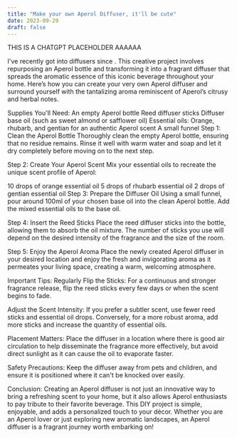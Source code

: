 ```yaml
---
title: "Make your own Aperol Diffuser, it'll be cute"
date: 2023-09-29
draft: false
---
```


THIS IS A CHATGPT PLACEHOLDER AAAAAA

I've recently got into diffusers since . This creative project involves repurposing an Aperol bottle and transforming it into a fragrant diffuser that spreads the aromatic essence of this iconic beverage throughout your home. Here’s how you can create your very own Aperol diffuser and surround yourself with the tantalizing aroma reminiscent of Aperol’s citrusy and herbal notes.

Supplies You'll Need:
An empty Aperol bottle
Reed diffuser sticks
Diffuser base oil (such as sweet almond or safflower oil)
Essential oils: Orange, rhubarb, and gentian for an authentic Aperol scent
A small funnel
Step 1: Clean the Aperol Bottle
Thoroughly clean the empty Aperol bottle, ensuring that no residue remains. Rinse it well with warm water and soap and let it dry completely before moving on to the next step.

Step 2: Create Your Aperol Scent
Mix your essential oils to recreate the unique scent profile of Aperol:

10 drops of orange essential oil
5 drops of rhubarb essential oil
2 drops of gentian essential oil
Step 3: Prepare the Diffuser Oil
Using a small funnel, pour around 100ml of your chosen base oil into the clean Aperol bottle. Add the mixed essential oils to the base oil.

Step 4: Insert the Reed Sticks
Place the reed diffuser sticks into the bottle, allowing them to absorb the oil mixture. The number of sticks you use will depend on the desired intensity of the fragrance and the size of the room.

Step 5: Enjoy the Aperol Aroma
Place the newly created Aperol diffuser in your desired location and enjoy the fresh and invigorating aroma as it permeates your living space, creating a warm, welcoming atmosphere.

Important Tips:
Regularly Flip the Sticks: For a continuous and stronger fragrance release, flip the reed sticks every few days or when the scent begins to fade.

Adjust the Scent Intensity: If you prefer a subtler scent, use fewer reed sticks and essential oil drops. Conversely, for a more robust aroma, add more sticks and increase the quantity of essential oils.

Placement Matters: Place the diffuser in a location where there is good air circulation to help disseminate the fragrance more effectively, but avoid direct sunlight as it can cause the oil to evaporate faster.

Safety Precautions: Keep the diffuser away from pets and children, and ensure it is positioned where it can't be knocked over easily.

Conclusion:
Creating an Aperol diffuser is not just an innovative way to bring a refreshing scent to your home, but it also allows Aperol enthusiasts to pay tribute to their favorite beverage. This DIY project is simple, enjoyable, and adds a personalized touch to your décor. Whether you are an Aperol lover or just exploring new aromatic landscapes, an Aperol diffuser is a fragrant journey worth embarking on!
